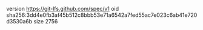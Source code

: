 version https://git-lfs.github.com/spec/v1
oid sha256:3dd4e0fb3af45b512c8bbb53e71a6542a7fed55ac7e023c6ab41e720d3530a6b
size 2756
